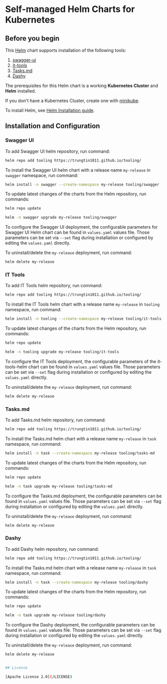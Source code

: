 # Self-managed Helm Charts for Kubernetes

## Before you begin

This [Helm](https://github.com/kubernetes/helm) chart supports installation of the following tools:
1. [swagger-ui](https://github.com/swagger-api/swagger-ui)
2. [it-tools](https://github.com/CorentinTh/it-tools)
3. [Tasks.md](https://github.com/BaldissaraMatheus/Tasks.md)
4. [Dashy](https://github.com/lissy93/dashy)


The prerequisites for this Helm chart is a working **Kubernetes Cluster** and **Helm** installed.

If you don't have a Kubernetes Cluster, create one with [minikube](https://minikube.sigs.k8s.io/docs/start/).

To install Helm, see [Helm Installation guide](https://helm.sh/docs/intro/install/).


## Installation and Configuration

### Swagger UI

To add Swagger UI helm repository, run command:

```bash
helm repo add tooling https://trungtin1011.github.io/tooling/
```


To install the Swagger UI helm chart with a release name `my-release` in `swagger` namespace, run command:

```bash
helm install -n swagger --create-namespace my-release tooling/swagger
```


To update latest changes of the charts from the Helm repository, run commands:
```bash
helm repo update

helm -n swagger upgrade my-release tooling/swagger
```

To configure the Swagger UI deployment, the configurable parameters for Swagger UI Helm chart can be found in `values.yaml` values file. Those parameters can be set via `--set` flag during installation or configured by editing the `values.yaml` directly.


To uninstall/delete the `my-release` deployment, run command:

```bash
helm delete my-release
```


### IT Tools

To add IT Tools helm repository, run command:

```bash
helm repo add tooling https://trungtin1011.github.io/tooling/
```


To install the IT Tools helm chart with a release name `my-release` in `tooling` namespace, run command:

```bash
helm install -n tooling --create-namespace my-release tooling/it-tools
```


To update latest changes of the charts from the Helm repository, run commands:
```bash
helm repo update

helm -n tooling upgrade my-release tooling/it-tools
```


To configure the IT Tools deployment, the configurable parameters of the it-tools-helm chart can be found in `values.yaml` values file. Those parameters can be set via `--set` flag during installation or configured by editing the `values.yaml` directly.


To uninstall/delete the `my-release` deployment, run command:

```bash
helm delete my-release
```


### Tasks.md

To add Tasks.md helm repository, run command:

```bash
helm repo add tooling https://trungtin1011.github.io/tooling/
```


To install the Tasks.md helm chart with a release name `my-release` in `task` namespace, run command:

```bash
helm install -n task --create-namespace my-release tooling/tasks-md
```


To update latest changes of the charts from the Helm repository, run commands:
```bash
helm repo update

helm -n task upgrade my-release tooling/tasks-md
```

To configure the Tasks.md deployment, the configurable parameters can be found in `values.yaml` values file. Those parameters can be set via `--set` flag during installation or configured by editing the `values.yaml` directly.


To uninstall/delete the `my-release` deployment, run command:

```bash
helm delete my-release
```

### Dashy

To add Dashy helm repository, run command:

```bash
helm repo add tooling https://trungtin1011.github.io/tooling/
```


To install the Tasks.md helm chart with a release name `my-release` in `task` namespace, run command:

```bash
helm install -n task --create-namespace my-release tooling/dashy
```


To update latest changes of the charts from the Helm repository, run commands:
```bash
helm repo update

helm -n task upgrade my-release tooling/dashy
```

To configure the Dashy deployment, the configurable parameters can be found in `values.yaml` values file. Those parameters can be set via `--set` flag during installation or configured by editing the `values.yaml` directly.


To uninstall/delete the `my-release` deployment, run command:

```bash
helm delete my-release


## License

[Apache License 2.0](/LICENSE)
